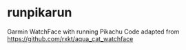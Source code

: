 # runpikarun

Garmin WatchFace with running Pikachu
Code adapted from https://github.com/rxkt/aqua_cat_watchface
